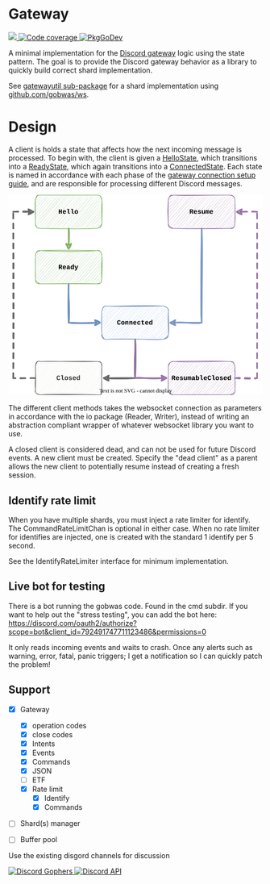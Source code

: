 # Gateway
<p>
  <a href="https://codecov.io/gh/andersfylling/discordgateway">
    <img src="https://codecov.io/gh/andersfylling/discordgateway/branch/master/graph/badge.svg" />
  </a>
  <a href='https://goreportcard.com/report/github.com/discordpkg/gateway'>
    <img src='https://goreportcard.com/badge/github.com/discordpkg/gateway' alt='Code coverage' />
  </a>
  <a href='https://pkg.go.dev/github.com/discordpkg/gateway'>
    <img src="https://pkg.go.dev/badge/andersfylling/discordgateway" alt="PkgGoDev">
  </a>
</p>

A minimal implementation for the [Discord gateway](https://discord.com/developers/docs/topics/gateway) logic using 
the state pattern. The goal is to provide the Discord gateway behavior as a library to quickly build correct shard 
implementation.

See [gatewayutil sub-package](./gatewayutil) for a shard implementation using [github.com/gobwas/ws](https://github.com/gobwas/ws).

# Design
A client is holds a state that affects how the next incoming message is processed. To begin with, the client is given a
[HelloState](./state_hello.go), which transitions into a [ReadyState](./state_ready.go), which again transitions into a [ConnectedState](./state_connected.go). Each state is named in 
accordance with each phase of the [gateway connection setup guide](https://discord.com/developers/docs/topics/gateway#connection-lifecycle), 
and are responsible for processing different Discord messages.

![Different gateway client states](./.github/gateway-states.svg)

The different client methods takes the websocket connection as parameters in accordance with the
io package (Reader, Writer), instead of writing an abstraction compliant wrapper of whatever websocket library you
want to use.

A closed client is considered dead, and can not be used for future Discord events. A new client must be created. 
Specify the "dead client" as a parent allows the new client to potentially resume instead of creating a fresh session.

## Identify rate limit
When you have multiple shards, you must inject a rate limiter for identify. The CommandRateLimitChan is optional in either case.
When no rate limiter for identifies are injected, one is created with the standard 1 identify per 5 second.

See the IdentifyRateLimiter interface for minimum implementation.

## Live bot for testing
There is a bot running the gobwas code. Found in the cmd subdir. If you want to help out the "stress testing", you can add the bot here: https://discord.com/oauth2/authorize?scope=bot&client_id=792491747711123486&permissions=0

It only reads incoming events and waits to crash. Once any alerts such as warning, error, fatal, panic triggers; I get a notification so I can quickly patch the problem!


## Support

 - [x] Gateway
   - [X] operation codes
   - [X] close codes
   - [X] Intents
   - [x] Events
   - [x] Commands
   - [x] JSON
   - [ ] ETF
   - [x] Rate limit
     - [x] Identify
     - [x] Commands
 - [ ] Shard(s) manager
 - [ ] Buffer pool


<p>Use the existing disgord channels for discussion</p>
<p>
  <a href='https://discord.gg/fQgmBg'>
    <img src='https://img.shields.io/badge/Discord%20Gophers-%23disgord-blue.svg' alt='Discord Gophers' />
  </a>
  <a href='https://discord.gg/HBTHbme'>
    <img src='https://img.shields.io/badge/Discord%20API-%23disgord-blue.svg' alt='Discord API' />
  </a>
</p>